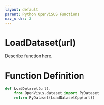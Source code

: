 ```yaml
---
layout: default
parent: Python OpenViSUS Functions
nav_order: 2
---
```


# LoadDataset(url)

Describe function here.

# Function Definition

```python
def LoadDataset(url):
	from OpenVisus.dataset import PyDataset
	return PyDataset(LoadDatasetCpp(url))

```